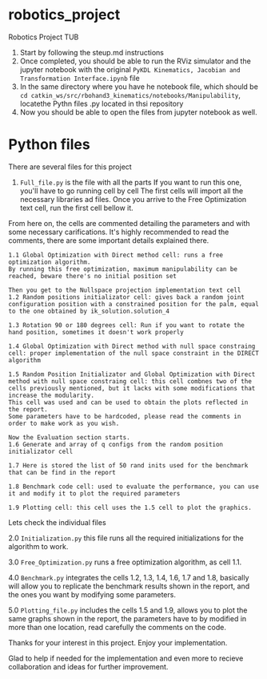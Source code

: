 # robotics_project
Robotics Project TUB
1. Start by following the steup.md instructions
2. Once completed, you should be able to run the RViz simulator and the jupyter notebook with the original `PyKDL Kinematics, Jacobian and Transformation Interface.ipynb` file
3. In the same directory where you have he notebook file, which should be `cd catkin_ws/src/rbohand3_kinematics/notebooks/Manipulability`, locatethe Pythn files .py located in thsi repository
4. Now you should be able to open the files from jupyter notebook as well.

# Python files
There are several files for this project

1. `Full_file.py` is the file with all the parts
If you want to run this one, you'll have to go running cell by cell
The first cells will import all the necessary libraries ad files.
Once you arrive to the Free Optimization text cell, run the first cell bellow it.

From here on, the cells are commented detailing the parameters and with some necessary carifications.
It's highly recommended to read the comments, there are some important details explained there.

    1.1 Global Optimization with Direct method cell: runs a free optimization algorithm.
    By running this free optimization, maximum manipulability can be reached, beware there's no initial position set

    Then you get to the Nullspace projection implementation text cell
    1.2 Random positions initializator cell: gives back a random joint configuration position with a constrained position for the palm, equal to the one obtained by ik_solution.solution_4

    1.3 Rotation 90 or 180 degrees cell: Run if you want to rotate the hand position, sometimes it doesn't work properly

    1.4 Global Optimization with Direct method with null space constraing cell: proper implementation of the null space constraint in the DIRECT algorithm

    1.5 Random Position Initializator and Global Optimization with Direct method with null space constraing cell: this cell combnes two of the cells previously mentioned, but it lacks with some modifications that increase the modularity.
    This cell was used and can be used to obtain the plots reflected in the report.
    Some parameters have to be hardcoded, please read the comments in order to make work as you wish.

    Now the Evaluation section starts.
    1.6 Generate and array of q configs from the random position initializator cell

    1.7 Here is stored the list of 50 rand inits used for the benchmark that can be find in the report

    1.8 Benchmark code cell: used to evaluate the performance, you can use it and modify it to plot the required parameters

    1.9 Plotting cell: this cell uses the 1.5 cell to plot the graphics.

Lets check the individual files

2.0 `Initialization.py` this file runs all the required initializations for the algorithm to work.

3.0 `Free_Optimization.py` runs a free optimization algorithm, as cell 1.1.

4.0 `Benchmark.py` integrates the cells 1.2, 1.3, 1.4, 1.6, 1.7 and 1.8, basically will allow you to replicate the benchmark results shown in the report, and the ones you want by modifying some parameters.

5.0 `Plotting_file.py` includes the cells 1.5 and 1.9, allows you to plot the same graphs shown in the report, the parameters have to by modified in more than one location, read carefully the comments on the code.

Thanks for your interest in this project.
Enjoy your implementation.

Glad to help if needed for the implementation and even more to recieve collaboration and ideas for further improvement.
